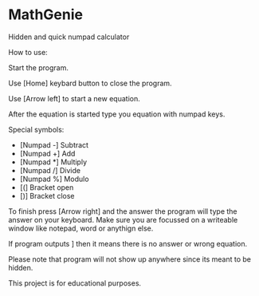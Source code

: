 # MathGenie
Hidden and quick numpad calculator

How to use:

Start the program.

Use [Home] keybard button to close the program.

Use [Arrow left] to start a new equation.

After the equation is started type you equation with numpad keys.

Special symbols:

* [Numpad -] Subtract
* [Numpad +] Add
* [Numpad *] Multiply
* [Numpad /] Divide
* [Numpad %] Modulo
* [(] Bracket open
* [)] Bracket close

To finish press [Arrow right] and the answer the program will type the answer on your keyboard. 
Make sure you are focussed on a writeable window like notepad, word or anythign else.

If program outputs ] then it means there is no answer or wrong equation.

Please note that program will not show up anywhere since its meant to be hidden.

This project is for educational purposes.

